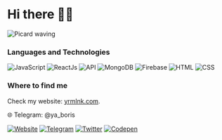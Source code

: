 # Hi there 👋🖖

![Picard waving](https://media.giphy.com/media/yvxm1UoHaG8ko/giphy.gif)

<!-- I work on JavaScript stuff mostly related to frontend. -->

### Languages and Technologies

![JavaScript](https://img.shields.io/badge/-JavaScript-090909?style=for-the-badge&logo=JavaScript)
![ReactJs](https://img.shields.io/badge/-ReactJs-090909?style=for-the-badge&logo=React)
![API](https://img.shields.io/badge/-REST&#032;API-090909?style=for-the-badge)
![MongoDB](https://img.shields.io/badge/-MongoDB-090909?style=for-the-badge&logo=MongoDB)
![Firebase](https://img.shields.io/badge/-Firebase-090909?style=for-the-badge&logo=Firebase)
![HTML](https://img.shields.io/badge/-HTML-090909?style=for-the-badge&logo=html5)
![CSS](https://img.shields.io/badge/-CSS-090909?style=for-the-badge&logo=css3)

### Where to find me

Check my website: [yrmlnk.com](http://yrmlnk.com/).

🌐 Telegram: @ya_boris

[![Website](https://ya-boris.github.io/ya-boris/assets/globe.svg)](http://yrmlnk.com)
[![Telegram](https://ya-boris.github.io/ya-boris/assets/telegram.svg)](http://t.me/ya_boris)
[![Twitter](https://ya-boris.github.io/ya-boris/assets/twitter.svg)](https://twitter.com/yrmlnk_)
[![Codepen](https://ya-boris.github.io/ya-boris/assets/codepen.svg)](https://codepen.io/ya-boris)
